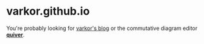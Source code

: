 # varkor.github.io
You're probably looking for [varkor's blog](https://varkor.github.io/blog/) or the commutative
diagram editor [**quiver**](https://q.uiver.app).
